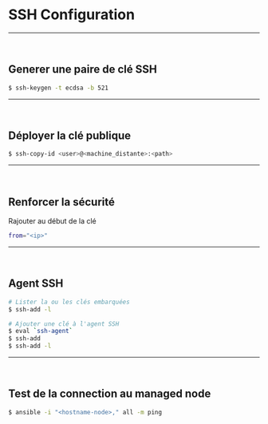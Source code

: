 # SSH Configuration 

---

<br>

## Generer une paire de clé SSH

```bash
$ ssh-keygen -t ecdsa -b 521
```

---

<br>
    
## Déployer la clé publique

```bash
$ ssh-copy-id <user>@<machine_distante>:<path>
```
  
--- 
  
<br>
  
## Renforcer la sécurité 
  
Rajouter au début de la clé

```bash
from="<ip>"  
```

---

<br>

## Agent SSH

```bash
# Lister la ou les clés embarquées
$ ssh-add -l

# Ajouter une clé à l'agent SSH
$ eval `ssh-agent`
$ ssh-add
$ ssh-add -l
```

---

<br>

## Test de la connection au managed node

```bash
$ ansible -i "<hostname-node>," all -m ping
```
